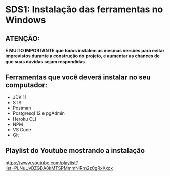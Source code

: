 # SDS1: Instalação das ferramentas no Windows

## ATENÇÃO:

**É MUITO IMPORTANTE que todos instalem as mesmas versões para evitar imprevistos durante a construção do projeto, e aumentar as chances de que suas dúvidas sejam respondidas.**

## Ferramentas que você deverá instalar no seu computador:

- JDK 11
- STS
- Postman
- Postgresql 12 e pgAdmin
- Heroku CLI
- NPM
- VS Code
- Git

## Playlist do Youtube mostrando a instalação

https://www.youtube.com/playlist?list=PLNuUvBZGBA8kMTSPMmmNiRm2z0gRxXxox
